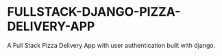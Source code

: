 # FULLSTACK-DJANGO-PIZZA-DELIVERY-APP
A Full Stack Pizza Delivery App with user authentication built with django.
